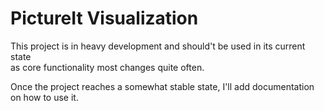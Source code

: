 PictureIt Visualization
=======================
This project is in heavy development and should't be used in its current state  
as core functionality most changes quite often.  
  
Once the project reaches a somewhat stable state, I'll add documentation  
on how to use it.
